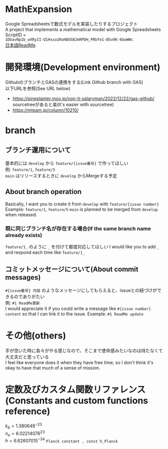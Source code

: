 # MathExpansion
Google Spreadsheetsで数式モデルを実装したりするプロジェクト  
A project that implements a mathematical model with Google Spreadsheets  
ScriptID =  
`1DbavNp1b_wXRyII-Q1Hsxa1RoHDOSBJmRPDH_PRbfe1-BSv0K-6boWWc`  
[日本語ReadMe](docs/README_JA.md)

  
# 開発環境(Development environment)
GithubのブランチとGASの連携をする(Link Github branch with GAS)  
以下URLを参照(See URL below)  
- https://pineplanter.moo.jp/non-it-salaryman/2022/12/22/gas-github/  
sourcetreeがあると楽(It's easier with sourcetree)  
- https://mteam.jp/column/10210/

  
# branch
## ブランチ運用について
基本的には `develop` から `feature/{issue番号}` で作ってほしい  
例: `feature/1`, `feature/5`  
`main` はリリースするときに `develop` からMergeする予定 
## About branch operation
Basically, I want you to create it from `develop` with `feature/{issue number}`
Example: `feature/1`, `feature/5`
`main` is planned to be merged from `develop` when released.
 
  
### 既に同じブランチ名が存在する場合(If the same branch name already exists)
`feature/1_` のように `_` を付けて都度対応してほしい 
I would like you to add `_` and respond each time like `feature/1_`
 
  
## コミットメッセージについて(About commit messages)
`#{issue番号} 内容` のようなメッセージにしてもらえると、issueとの紐づけができるのでありがたい  
例: `#1 ReadMe更新`  
I would appreciate it if you could write a message like `#{issue number} content` so that I can link it to the issue.
Example: `#1 ReadMe update`

  
# その他(others)
手が空いた時に各々がやる感じなので、そこまで使命感みたいなのは持たなくて大丈夫だと思っている  
I feel like everyone does it when they have free time, so I don't think it's okay to have that much of a sense of mission.

# 定数及びカスタム関数リファレンス(Constants and custom functions reference)

$k_b = 1.380649^{-23}$  
$n_a = 6.02214076^{23}$  
$h = 6.62607015^{-34}$ `Planck constant , const h_Planck`  
